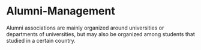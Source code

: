 # Alumni-Management
Alumni associations are mainly organized around universities or departments of universities, but may also be organized among students that studied in a certain country.
